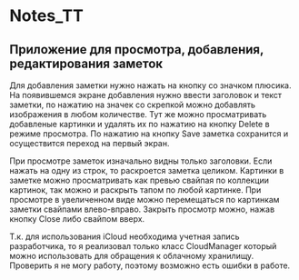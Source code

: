 # Notes_TT
## Приложение для просмотра, добавления, редактирования заметок

  Для добавления заметки нужно нажать на кнопку со значком плюсика. На появившемся экране добавления нужно ввести заголовок и текст заметки, по нажатию на значек со скрепкой можно добавлять изображения в любом количестве. Тут же можно просматривать добавленые картинки и удалять их по нажатию на кнопку Delete в режиме просмотра. По нажатию на кнопку Save заметка сохранится и осуществится переход на первый экран.
  
  При просмотре заметок изначально видны только заголовки. Если нажать на одну из строк, то раскроется заметка целиком. Картинки в заметке можно просматривать как превью свайпая по коллекции картинок, так можно и раскрыть тапом по любой картинке. При просмотре в увеличенном виде можно перемещаться по картинкам заметки свайпами влево-вправо. Закрыть просмотр можно, нажав кнопку Close либо свайпом вверх.
  
  Т.к. для использования iCloud необходима учетная запись разработчика, то я реализовал только класс CloudManager который можно использовать для обращения к облачному хранилищу. Проверить я не могу работу, поэтому возможно есть ошибки в работе.
  

